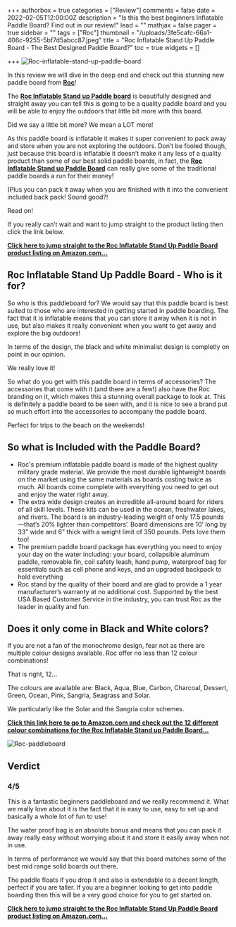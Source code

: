 +++
authorbox = true
categories = ["Review"]
comments = false
date = 2022-02-05T12:00:00Z
description = "Is this the best beginners Inflatable Paddle Board? Find out in our review!"
lead = ""
mathjax = false
pager = true
sidebar = ""
tags = ["Roc"]
thumbnail = "/uploads/3fe5cafc-66a1-406c-9255-5bf7d5abcc87.jpeg"
title = "Roc Inflatable Stand Up Paddle Board - The Best Designed Paddle Board?"
toc = true
widgets = []

+++
![Roc-inflatable-stand-up-paddle-board](/uploads/698a6519-ba66-47a9-bcc3-33bb8249b543.jpeg "Roc-inflatable-stand-up-paddle-board")

In this review we will dive in the deep end and check out this stunning new paddle board from [**Roc**](#)!

The [**Roc Inflatable Stand up Paddle board**](https://www.amazon.com/Roc-Inflatable-Accessories-Backpack-Waterproof/dp/B079FYRYDK?keywords=Roc%2BInflatable%2BStand%2BUp%2BPaddle%2BBoard&qid=1644089367&sr=8-5&th=1&linkCode=ll1&tag=paddleboardmaster-20&linkId=f7f61e25142da9b28601e4f29d4ae097&language=en_US&ref_=as_li_ss_tl) is beautifully designed and straight away you can tell this is going to be a quality paddle board and you will be able to enjoy the outdoors that little bit more with this board.

Did we say a little bit more? We mean a LOT more!

As this paddle board is inflatable it makes it super convenient to pack away and store when you are not exploring the outdoors.  Don’t be fooled though, just because this board is inflatable it doesn’t make it any less of a quality product than some of our best solid paddle boards, in fact, the [**Roc Inflatable Stand up Paddle Board**](https://www.amazon.com/Roc-Inflatable-Accessories-Backpack-Waterproof/dp/B079FYRYDK?keywords=Roc%2BInflatable%2BStand%2BUp%2BPaddle%2BBoard&qid=1644089367&sr=8-5&th=1&linkCode=ll1&tag=paddleboardmaster-20&linkId=f7f61e25142da9b28601e4f29d4ae097&language=en_US&ref_=as_li_ss_tl) can really give some of the traditional paddle boards a run for their money!

(Plus you can pack it away when you are finished with it into the convenient included back pack!  Sound good?!

Read on!

If you really can’t wait and want to jump straight to the product listing then click the link below.

[**Click here to jump straight to the Roc Inflatable Stand Up Paddle Board product listing on Amazon.com…**](https://www.amazon.com/Roc-Inflatable-Accessories-Backpack-Waterproof/dp/B079FYRYDK?keywords=Roc%2BInflatable%2BStand%2BUp%2BPaddle%2BBoard&qid=1644089367&sr=8-5&th=1&linkCode=ll1&tag=paddleboardmaster-20&linkId=f7f61e25142da9b28601e4f29d4ae097&language=en_US&ref_=as_li_ss_tl)

## Roc Inflatable Stand Up Paddle Board - Who is it for?

So who is this paddleboard for?  We would say that this paddle board is best suited to those who are interested in getting started in paddle boarding.  The fact that it is inflatable means that you can store it away when it is not in use, but also makes it really convenient when you want to get away and explore the big outdoors!

In terms of the design, the black and white minimalist design is completly on point in our opinion.

We really love it!

So what do you get with this paddle board in terms of accessories?  The accessories that come with it (and there are a few!) also have the Roc branding on it, which makes this a stunning overall package to look at.  This is definitely a paddle board to be seen with, and it is nice to see a brand put so much effort into the accessories to accompany the paddle board.  

Perfect for trips to the beach on the weekends!

## So what is Included with the Paddle Board?

* Roc's premium inflatable paddle board is made of the highest quality military grade material. We provide the most durable lightweight boards on the market using the same materials as boards costing twice as much. All boards come complete with everything you need to get out and enjoy the water right away.
* The extra wide design creates an incredible all-around board for riders of all skill levels. These kits can be used in the ocean, freshwater lakes, and rivers. The board is an industry-leading weight of only 17.5 pounds—that’s 20% lighter than competitors’. Board dimensions are 10’ long by 33” wide and 6” thick with a weight limit of 350 pounds. Pets love them too!
* The premium paddle board package has everything you need to enjoy your day on the water including: your board, collapsible aluminum paddle, removable fin, coil safety leash, hand pump, waterproof bag for essentials such as cell phone and keys, and an upgraded backpack to hold everything
* Roc stand by the quality of their board and are glad to provide a 1 year manufacturer’s warranty at no additional cost. Supported by the best USA Based Customer Service in the industry, you can trust Roc as the leader in quality and fun.

## Does it only come in Black and White colors?

If you are not a fan of the monochrome design, fear not as there are multiple colour designs available.  Roc offer no less than 12 colour combinations!  

That is right, 12…

The colours are available are: Black, Aqua, Blue, Carbon, Charcoal, Dessert, Green, Ocean, Pink, Sangria, Seagrass and Solar.

We particularly like the Solar and the Sangria color schemes.

[**Click this link here to go to Amazon.com and check out the 12 different colour combinations for the Roc Inflatable Stand up Paddle Board…**](https://www.amazon.com/Roc-Inflatable-Accessories-Backpack-Waterproof/dp/B079FYRYDK?keywords=Roc%2BInflatable%2BStand%2BUp%2BPaddle%2BBoard&qid=1644089367&sr=8-5&th=1&linkCode=ll1&tag=paddleboardmaster-20&linkId=f7f61e25142da9b28601e4f29d4ae097&language=en_US&ref_=as_li_ss_tl)

![Roc-paddleboard](/uploads/cb4f69bc-2c97-416e-ab9e-7df612183ee3.jpeg "Roc-paddleboard")

## Verdict

### 4/5

This is a fantastic beginners paddleboard and we really recommend it.  What we really love about it is the fact that it is easy to use, easy to set up and basically a whole lot of fun to use!

The water proof bag is an absolute bonus and means that you can pack it away really easy without worrying about it and store it easily away when not in use.

In terms of performance we would say that this board matches some of the best mid range solid boards out there.

The paddle floats if you drop it and also is extendable to a decent length, perfect if you are taller.  If you are a beginner looking to get into paddle boarding then this will be a very good choice for you to get started on.

[**Click here to jump straight to the Roc Inflatable Stand Up Paddle Board product listing on Amazon.com…**](https://www.amazon.com/Roc-Inflatable-Accessories-Backpack-Waterproof/dp/B079FYRYDK?keywords=Roc%2BInflatable%2BStand%2BUp%2BPaddle%2BBoard&qid=1644089367&sr=8-5&th=1&linkCode=ll1&tag=paddleboardmaster-20&linkId=f7f61e25142da9b28601e4f29d4ae097&language=en_US&ref_=as_li_ss_tl)